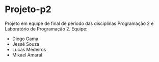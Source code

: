 # Projeto-p2

Projeto em equipe de final de período das disciplinas Programação 2 e Laboratório de Programação 2.
Equipe:
- Diego Gama
- Jessé Souza
- Lucas Medeiros
- Mikael Amaral
